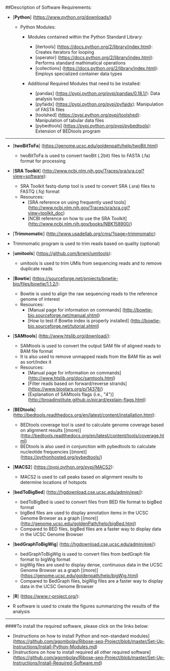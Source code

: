 ##Description of Software Requirements:  

* [**Python**] (https://www.python.org/downloads/)  

   * Python Modules:

      * Modules contained within the Python Standard Library:
         * [itertools] (https://docs.python.org/2/library/index.html): Creates iterators for looping
         * [operator] (https://docs.python.org/2/library/index.html): Performs standard mathimatical operations
         * [collections] (https://docs.python.org/2/library/index.html): Employs specialized container data types

      * Additional Required Modules that need to be installed:
         * [pandas] (https://pypi.python.org/pypi/pandas/0.18.1/): Data analysis tools
         * [pyfaidx] (https://pypi.python.org/pypi/pyfaidx): Manipulation of FASTA files
         * [toolshed] (https://pypi.python.org/pypi/toolshed): Manipulation of tabular data files 
         * [pybedtools] (https://pypi.python.org/pypi/pybedtools): Extension of BEDtools program

------

* [**twoBitToFa**] (https://genome.ucsc.edu/goldenpath/help/twoBit.html)
  * twoBitToFa is used to convert  twoBit (.2bit) files to FASTA (.fa) format for processing

* [**SRA Toolkit**] (http://www.ncbi.nlm.nih.gov/Traces/sra/sra.cgi?view=software):
  * SRA Toolkit fastq-dump tool is used to convert SRA (.sra) files to FASTQ (.fq) format
  * Resources: 
    * [SRA reference on using frequently used tools] (http://www.ncbi.nlm.nih.gov/Traces/sra/sra.cgi?view=toolkit_doc)
    * [NCBI reference on how to use the SRA Toolkit] (http://www.ncbi.nlm.nih.gov/books/NBK158900/)

* [**Trimmomatic**] (http://www.usadellab.org/cms/?page=trimmomatic)
 * Trimmomatic program is used to trim reads based on quality (optional)

* [**umitools**] (https://github.com/brwnj/umitools):
  * umitools is used to trim UMIs from sequencing reads and to remove duplicate reads

* [**Bowtie**] (https://sourceforge.net/projects/bowtie-bio/files/bowtie/1.1.2/):
   * Bowtie is used to align the raw sequencing reads to the reference genome of interest
   * Resources:
      * [Manual page for information on commands] (http://bowtie-bio.sourceforge.net/manual.shtml)
      * [How to test if Bowtie index is properly installed] (http://bowtie-bio.sourceforge.net/tutorial.shtml)

* [**SAMtools**] (http://www.htslib.org/download/):
  * SAMtools is used to convert the output SAM file of aligned reads to BAM file format
  * It is also used to remove unmapped reads from the BAM file as well as sort/index it
  * Resources:
    * [Manual page for information on commands] (http://www.htslib.org/doc/samtools.html)
    * [Filter reads based on forward/reverse strands] (https://www.biostars.org/p/14378/)
    * [Explanation of SAMtools flags (i.e., "4")] (http://broadinstitute.github.io/picard/explain-flags.html)

* [**BEDtools**]  (http://bedtools.readthedocs.org/en/latest/content/installation.html):
  * BEDtools coverage tool is used to calculate genome coverage based on alignment results [(more)] (http://bedtools.readthedocs.org/en/latest/content/tools/coverage.html)
  * BEDtools is also used in conjunction with pybedtools to calculate nucleotide frequencies [(more)] (https://pythonhosted.org/pybedtools/)

* [**MACS2**] (https://pypi.python.org/pypi/MACS2):
  * MACS2 is used to call peaks based on alignment results to determine locations of hotspots

* [**bedToBigBed**] (http://hgdownload.cse.ucsc.edu/admin/exe/):
  * bedToBigBed is used to convert files from BED file format to bigBed format
  * bigBed files are used to display annotation items in the UCSC Genome Browser as a graph [(more)] (http://genome.ucsc.edu/goldenPath/help/bigBed.html)
  * Compared to BED files, bigBed files are a faster way to display data in the UCSC Genome Browser

* [**bedGraphToBigWig**] (http://hgdownload.cse.ucsc.edu/admin/exe/):
  * bedGraphToBigWig is used to convert files from bedGraph file format to bigWig format
  * bigWig files are used to display dense, continuous data in the UCSC Genome Browser as a graph [(more)] (https://genome.ucsc.edu/goldenpath/help/bigWig.html)
  * Compared to BedGraph files, bigWig files are a faster way to display data in the UCSC Genome Browser

* [**R**] (https://www.r-project.org/):
 * R software is used to create the figures summarizing the results of the analysis

------

####To install the required software, please click on the links below:
* [Instructions on how to install Python and non-standard modules] (https://github.com/agombolay/Ribose-seq-Project/blob/master/Set-Up-Instructions/Install-Python-Modules.md)  
* [Instructions on how to install required all other required software] (https://github.com/agombolay/Ribose-seq-Project/blob/master/Set-Up-Instructions/Install-Required-Software.md)
